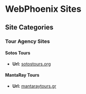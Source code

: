 # WebPhoenix Sites

## Site Categories

### Tour Agency Sites

#### Sotos Tours
- **Url:** [sotostours.org](https://sotostours.org)

#### MantaRay Tours
- **Url:** [mantaraytours.gr](https://mantaraytours.gr)
